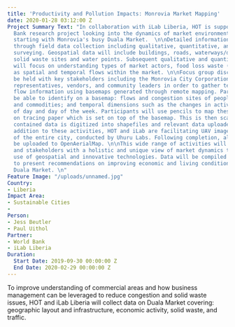 ```yaml
---
title: 'Productivity and Pollution Impacts: Monrovia Market Mapping'
date: 2020-01-28 03:12:00 Z
Project Summary Text: "In collaboration with iLab Liberia, HOT is supporting a World
  Bank research project looking into the dynamics of market environments in Liberia,
  starting with Monrovia's busy Duala Market.  \n\nDetailed information will be captured
  through field data collection including qualitative, quantitative, and geospatial
  surveying. Geospatial data will include buildings, roads, waterways/drains, businesses/vendors,
  solid waste sites and water points. Subsequent qualitative and quantitative surveys
  will focus on understanding types of market actors, food loss waste (FLW), as well
  as spatial and temporal flows within the market. \n\nFocus group discussions will
  be held with key stakeholders including the Monrovia City Corporation, Market Association
  representatives, vendors, and community leaders in order to gather temporal and
  flow information using basemaps generated through remote mapping. Participants will
  be able to identify on a basemap: flows and congestion sites of people, vehicles,
  and commodities; and temporal dimensions such as the changes in activities by time
  of day and day of the week. Participants will use pencils to map these patterns
  on tracing paper which is set on top of the basemap. This is then scanned, and the
  contained data is digitized into shapefiles and relevant data uploaded into OSM.\n\nIn
  addition to these activities, HOT and iLab are facilitating UAV imagery capture
  of the entire city, conducted by Uhuru Labs. Following completion, all imagery will
  be uploaded to OpenAerialMap. \n\nThis wide range of activities will provide partners
  and stakeholders with a holistic and unique view of market dynamics through the
  use of geospatial and innovative technologies. Data will be compiled and analyzed
  to present recommendations on improving economic and living conditions surrounding
  Duala Market. \n"
Feature Image: "/uploads/unnamed.jpg"
Country:
- Liberia
Impact Area:
- Sustainable Cities
- 
Person:
- Jess Beutler
- Paul Uithol
Partner:
- World Bank
- iLab Liberia
Duration:
  Start Date: 2019-09-30 00:00:00 Z
  End Date: 2020-02-29 00:00:00 Z
---
```


To improve understanding of commercial areas and how business management can be leveraged to reduce congestion and solid waste issues, HOT and iLab Liberia will collect data on Duala Market covering: geographic layout and infrastructure, economic activity, solid waste, and traffic.  